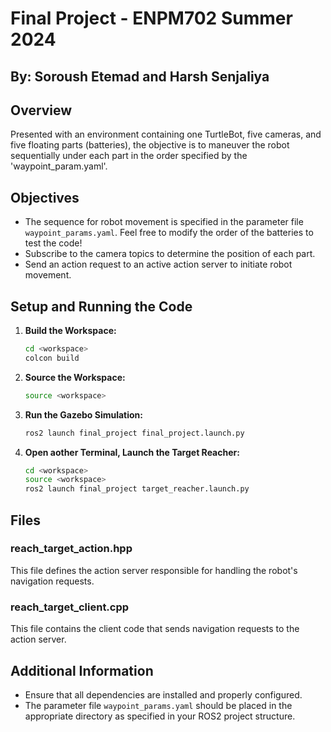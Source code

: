 # Final Project - ENPM702 Summer 2024 
## By: Soroush Etemad and Harsh Senjaliya  
## Overview
Presented with an environment containing one TurtleBot, five cameras, and five floating parts (batteries), the objective is to maneuver the robot sequentially under each part in the order specified by the 'waypoint_param.yaml'.

## Objectives
- The sequence for robot movement is specified in the parameter file `waypoint_params.yaml`. Feel free to modify the order of the batteries to test the code!
- Subscribe to the camera topics to determine the position of each part.
- Send an action request to an active action server to initiate robot movement.

## Setup and Running the Code

1. **Build the Workspace:**
    ```bash
    cd <workspace>
    colcon build
    ```

2. **Source the Workspace:**
    ```bash
    source <workspace>
    ```

3. **Run the Gazebo Simulation:**
    ```bash
    ros2 launch final_project final_project.launch.py
    ```

4. **Open aother Terminal, Launch the Target Reacher:**
    ```bash
    cd <workspace>
    source <workspace>
    ros2 launch final_project target_reacher.launch.py
    ```

## Files

### reach_target_action.hpp
This file defines the action server responsible for handling the robot's navigation requests.

### reach_target_client.cpp
This file contains the client code that sends navigation requests to the action server.

## Additional Information
- Ensure that all dependencies are installed and properly configured.
- The parameter file `waypoint_params.yaml` should be placed in the appropriate directory as specified in your ROS2 project structure.
